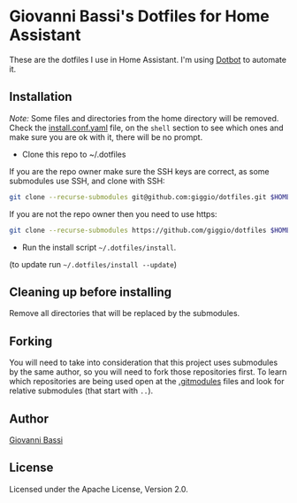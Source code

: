 # Giovanni Bassi's Dotfiles for Home Assistant

These are the dotfiles I use in Home Assistant. I'm using
[Dotbot](https://github.com/anishathalye/dotbot)
to automate it.

## Installation

*Note:* Some files and directories from the home directory will be removed. Check the
[install.conf.yaml](https://github.com/giggio/dotfiles/blob/master/install.conf.yaml)
file, on the `shell` section to see which ones and make sure you are ok with it,
there will be no prompt.

* Clone this repo to ~/.dotfiles

If you are the repo owner make sure the SSH keys are correct, as some submodules
use SSH, and clone with SSH:

````bash
git clone --recurse-submodules git@github.com:giggio/dotfiles.git $HOME/.dotfiles
````

If you are not the repo owner then you need to use https:

````bash
git clone --recurse-submodules https://github.com/giggio/dotfiles $HOME/.dotfiles
````

* Run the install script `~/.dotfiles/install`.

(to update run `~/.dotfiles/install --update`)

## Cleaning up before installing

Remove all directories that will be replaced by the submodules.

## Forking

You will need to take into consideration that this project uses submodules by
the same author, so you will need to fork those repositories first.
To learn which repositories are being used open at the [.gitmodules]() files and
look for relative submodules (that start with `..`).

## Author

[Giovanni Bassi](https://links.giggio.net/bio)

## License

Licensed under the Apache License, Version 2.0.
